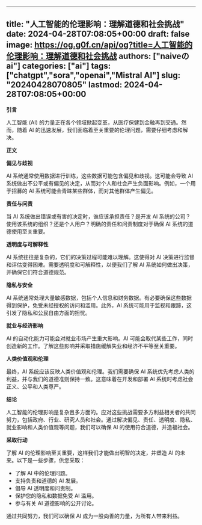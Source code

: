 
---
title: "人工智能的伦理影响：理解道德和社会挑战"
date: 2024-04-28T07:08:05+00:00
draft: false
image: https://og.g0f.cn/api/og?title=人工智能的伦理影响：理解道德和社会挑战
authors: ["naiveのai"]
categories: ["ai"]
tags: ["chatgpt","sora","openai","Mistral AI"]
slug: "20240428070805"
lastmod: 2024-04-28T07:08:05+00:00
---
**引言**

人工智能 (AI) 的力量正在各个领域掀起变革，从医疗保健到金融再到交通。然而，随着 AI 的迅速发展，我们面临着至关重要的伦理问题，需要仔细考虑和解决。

**正文**

**偏见与歧视**

AI 系统通常使用数据进行训练，这些数据可能包含偏见和歧视。这可能会导致 AI 系统做出不公平或有偏见的决定，从而对个人和社会产生负面影响。例如，一个用于招募的 AI 系统可能会青睐某些群体，而对其他群体产生偏见。

**责任与问责**

当 AI 系统做出错误或有害的决定时，谁应该承担责任？是开发 AI 系统的公司？使用该系统的组织？还是个人用户？明确的责任和问责制度对于确保 AI 系统的道德使用至关重要。

**透明度与可解释性**

AI 系统往往是复杂的，它们的决策过程可能难以理解。这使得对 AI 决策进行监督和评估变得困难。需要透明度和可解释性，以便我们了解 AI 系统如何做出决策，并确保它们符合道德规范。

**隐私与安全**

AI 系统通常处理大量敏感数据，包括个人信息和财务数据。有必要确保这些数据得到保护，免受未经授权的访问和滥用。此外，AI 系统可能用于监视和跟踪，这引发了隐私和公民自由方面的担忧。

**就业与经济影响**

AI 的自动化能力可能会对就业市场产生重大影响。AI 可能会取代某些工作，同时创造新的工作。了解这些影响并采取措施缓解失业和经济不平等至关重要。

**人类价值观和伦理**

最终，AI 系统应该反映人类价值观和伦理。我们需要确保 AI 系统优先考虑人类的利益，并与我们的道德准则保持一致。这意味着在开发和部署 AI 系统时考虑社会正义、公平和人类尊严。

**结论**

人工智能的伦理影响是复杂且多方面的。应对这些挑战需要多方利益相关者的共同努力，包括政府、行业、研究人员和社会。通过解决偏见、责任、透明度、隐私、就业影响和人类价值观等问题，我们可以确保 AI 的使用符合道德，并造福社会。

**采取行动**

了解 AI 的伦理影响至关重要，这样我们才能做出明智的决定，并塑造 AI 的未来。以下是一些步骤，供您采取：

* 了解 AI 中的伦理问题。
* 支持负责和道德的 AI 发展。
* 倡导 AI 透明度和问责制。
* 保护您的隐私和数据免受 AI 滥用。
* 参与有关 AI 道德影响的公开讨论。

通过共同努力，我们可以确保 AI 成为一股向善的力量，为所有人带来利益。